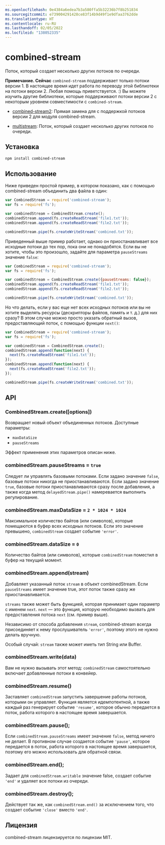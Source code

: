 ```yaml
---
ms.openlocfilehash: 0e4384a6edea7b3a580ffa5b32236b7f8b251834
ms.sourcegitcommit: e739004291428ce83f14b9d49f1e9dfaa3762dde
ms.translationtype: HT
ms.contentlocale: ru-RU
ms.lasthandoff: 02/05/2022
ms.locfileid: "138052335"
---
```

# <a name="combined-stream"></a>combined-stream

Поток, который создает несколько других потоков по очереди.

**Примечание. Сейчас** `combined-stream` поддерживает только потоки версии 1. В настоящее время идет работа по переводу этой библиотеки на потоки версии 2. Любая помощь приветствуется. :) Вы можете изучить другие библиотеки, которые поддерживают потоки версии 2 с некоторым уровнем совместимости с `combined-stream`.

- [combined-stream2](https://www.npmjs.com/package/combined-stream2): Прямая замена для с поддержкой потоков версии 2 для модуля combined-stream.

- [multistream](https://www.npmjs.com/package/multistream): Поток, который создает несколько других потоков по очереди.

## <a name="installation"></a>Установка

``` bash
npm install combined-stream
```

## <a name="usage"></a>Использование

Ниже приведен простой пример, в котором показано, как с помощью combined-stream объединить два файла в один:

``` javascript
var CombinedStream = require('combined-stream');
var fs = require('fs');

var combinedStream = CombinedStream.create();
combinedStream.append(fs.createReadStream('file1.txt'));
combinedStream.append(fs.createReadStream('file2.txt'));

combinedStream.pipe(fs.createWriteStream('combined.txt'));
```

Приведенный выше пример работает, однако он приостанавливает все исходные потоки до тех пор, пока они не понадобятся. Если вы не хотите, чтобы это произошло, задайте для параметра `pauseStreams` значение `false`:

``` javascript
var CombinedStream = require('combined-stream');
var fs = require('fs');

var combinedStream = CombinedStream.create({pauseStreams: false});
combinedStream.append(fs.createReadStream('file1.txt'));
combinedStream.append(fs.createReadStream('file2.txt'));

combinedStream.pipe(fs.createWriteStream('combined.txt'));
```

Но что делать, если у вас еще нет всех исходных потоков или вы не хотите выделять ресурсы (дескрипторы файлов, память и т. д.) для них сразу?
В этом случае можно просто указать обратный вызов, предоставляющий поток, с помощью функции `next()`:

``` javascript
var CombinedStream = require('combined-stream');
var fs = require('fs');

var combinedStream = CombinedStream.create();
combinedStream.append(function(next) {
  next(fs.createReadStream('file1.txt'));
});
combinedStream.append(function(next) {
  next(fs.createReadStream('file2.txt'));
});

combinedStream.pipe(fs.createWriteStream('combined.txt'));
```

## <a name="api"></a>API

### <a name="combinedstreamcreateoptions"></a>CombinedStream.create([options])

Возвращает новый объект объединенных потоков. Доступные параметры:

* `maxDataSize`
* `pauseStreams`

Эффект применения этих параметров описан ниже.

### <a name="combinedstreampausestreams--true"></a>combinedStream.pauseStreams = `true`

Следует ли управлять базовыми потоками. Если задано значение `false`, базовые потоки никогда не приостанавливаются. Если задано значение `true`, базовые потоки приостанавливаются сразу после добавления, а также когда метод `delayedStream.pipe()` намеревается выполнить регулирование.

### <a name="combinedstreammaxdatasize--2--1024--1024"></a>combinedStream.maxDataSize = `2 * 1024 * 1024`

Максимальное количество байтов (или символов), которые помещаются в буфер всех исходных потоков.
Если это значение превышено, `combinedStream` создает событие `'error'`.

### <a name="combinedstreamdatasize--0"></a>combinedStream.dataSize = `0`

Количество байтов (или символов), которые `combinedStream` поместил в буфер на текущий момент.

### <a name="combinedstreamappendstream"></a>combinedStream.append(stream)

Добавляет указанный поток `stream` в объект combinedStream. Если `pauseStreams` имеет значение true, этот поток также сразу же приостанавливается.

`streams` также может быть функцией, которая принимает один параметр с именем `next`. `next` — это функция, которую необходимо вызвать для предоставления потока `next` (см. пример выше).

Независимо от способа добавления `stream`, combined-stream всегда присоединяет к нему прослушиватель `'error'`, поэтому этого не нужно делать вручную.

Особый случай: `stream` также может иметь тип String или Buffer.

### <a name="combinedstreamwritedata"></a>combinedStream.write(data)

Вам не нужно вызывать этот метод: `combinedStream` самостоятельно включает добавленные потоки в конвейер.

### <a name="combinedstreamresume"></a>combinedStream.resume()

Заставляет `combinedStream` запустить завершение работы потоков, которыми он управляет. Функция является идемпотентной, а также каждый раз генерирует событие `'resume'`, которое обычно передается в поток, работа которого в настоящее время завершается.

### <a name="combinedstreampause"></a>combinedStream.pause();

Если `combinedStream.pauseStreams` имеет значение `false`, метод ничего не делает.
В противном случае создается событие `'pause'`, которое передается в поток, работа которого в настоящее время завершается, поэтому его можно использовать для обратной связи.

### <a name="combinedstreamend"></a>combinedStream.end();

Задает для `combinedStream.writable` значение false, создает событие `'end'` и удаляет все потоки из очереди.

### <a name="combinedstreamdestroy"></a>combinedStream.destroy();

Действует так же, как `combinedStream.end()` за исключением того, что создает событие `'close'` вместо `'end'`.

## <a name="license"></a>Лицензия

combined-stream лицензируется по лицензии MIT.
